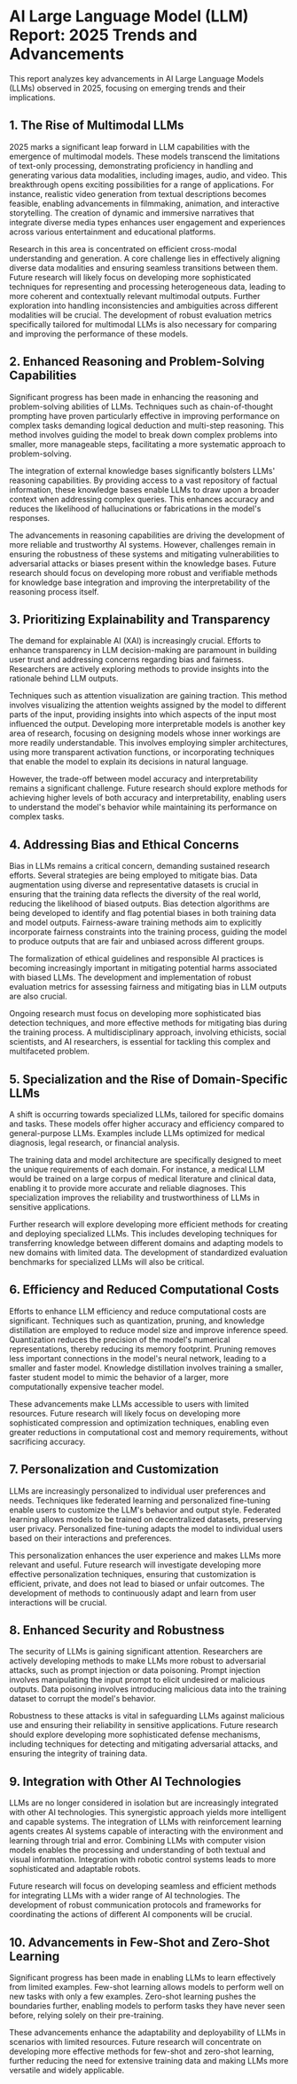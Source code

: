 # AI Large Language Model (LLM) Report: 2025 Trends and Advancements

This report analyzes key advancements in AI Large Language Models (LLMs) observed in 2025, focusing on emerging trends and their implications.

## 1. The Rise of Multimodal LLMs

2025 marks a significant leap forward in LLM capabilities with the emergence of multimodal models.  These models transcend the limitations of text-only processing, demonstrating proficiency in handling and generating various data modalities, including images, audio, and video. This breakthrough opens exciting possibilities for a range of applications. For instance, realistic video generation from textual descriptions becomes feasible, enabling advancements in filmmaking, animation, and interactive storytelling.  The creation of dynamic and immersive narratives that integrate diverse media types enhances user engagement and experiences across various entertainment and educational platforms.

Research in this area is concentrated on efficient cross-modal understanding and generation.  A core challenge lies in effectively aligning diverse data modalities and ensuring seamless transitions between them.  Future research will likely focus on developing more sophisticated techniques for representing and processing heterogeneous data, leading to more coherent and contextually relevant multimodal outputs.  Further exploration into handling inconsistencies and ambiguities across different modalities will be crucial.  The development of robust evaluation metrics specifically tailored for multimodal LLMs is also necessary for comparing and improving the performance of these models.

## 2. Enhanced Reasoning and Problem-Solving Capabilities

Significant progress has been made in enhancing the reasoning and problem-solving abilities of LLMs.  Techniques such as chain-of-thought prompting have proven particularly effective in improving performance on complex tasks demanding logical deduction and multi-step reasoning.  This method involves guiding the model to break down complex problems into smaller, more manageable steps, facilitating a more systematic approach to problem-solving.

The integration of external knowledge bases significantly bolsters LLMs' reasoning capabilities. By providing access to a vast repository of factual information, these knowledge bases enable LLMs to draw upon a broader context when addressing complex queries.  This enhances accuracy and reduces the likelihood of hallucinations or fabrications in the model's responses.

The advancements in reasoning capabilities are driving the development of more reliable and trustworthy AI systems.  However, challenges remain in ensuring the robustness of these systems and mitigating vulnerabilities to adversarial attacks or biases present within the knowledge bases.  Future research should focus on developing more robust and verifiable methods for knowledge base integration and improving the interpretability of the reasoning process itself.

## 3. Prioritizing Explainability and Transparency

The demand for explainable AI (XAI) is increasingly crucial.  Efforts to enhance transparency in LLM decision-making are paramount in building user trust and addressing concerns regarding bias and fairness.  Researchers are actively exploring methods to provide insights into the rationale behind LLM outputs.

Techniques such as attention visualization are gaining traction.  This method involves visualizing the attention weights assigned by the model to different parts of the input, providing insights into which aspects of the input most influenced the output.  Developing more interpretable models is another key area of research, focusing on designing models whose inner workings are more readily understandable. This involves employing simpler architectures, using more transparent activation functions, or incorporating techniques that enable the model to explain its decisions in natural language.

However, the trade-off between model accuracy and interpretability remains a significant challenge.  Future research should explore methods for achieving higher levels of both accuracy and interpretability, enabling users to understand the model's behavior while maintaining its performance on complex tasks.


## 4. Addressing Bias and Ethical Concerns

Bias in LLMs remains a critical concern, demanding sustained research efforts.  Several strategies are being employed to mitigate bias.  Data augmentation using diverse and representative datasets is crucial in ensuring that the training data reflects the diversity of the real world, reducing the likelihood of biased outputs.  Bias detection algorithms are being developed to identify and flag potential biases in both training data and model outputs.  Fairness-aware training methods aim to explicitly incorporate fairness constraints into the training process, guiding the model to produce outputs that are fair and unbiased across different groups.

The formalization of ethical guidelines and responsible AI practices is becoming increasingly important in mitigating potential harms associated with biased LLMs.  The development and implementation of robust evaluation metrics for assessing fairness and mitigating bias in LLM outputs are also crucial.

Ongoing research must focus on developing more sophisticated bias detection techniques, and more effective methods for mitigating bias during the training process.  A multidisciplinary approach, involving ethicists, social scientists, and AI researchers, is essential for tackling this complex and multifaceted problem.


## 5. Specialization and the Rise of Domain-Specific LLMs

A shift is occurring towards specialized LLMs, tailored for specific domains and tasks.  These models offer higher accuracy and efficiency compared to general-purpose LLMs.  Examples include LLMs optimized for medical diagnosis, legal research, or financial analysis.

The training data and model architecture are specifically designed to meet the unique requirements of each domain.  For instance, a medical LLM would be trained on a large corpus of medical literature and clinical data, enabling it to provide more accurate and reliable diagnoses.  This specialization improves the reliability and trustworthiness of LLMs in sensitive applications.

Further research will explore developing more efficient methods for creating and deploying specialized LLMs.  This includes developing techniques for transferring knowledge between different domains and adapting models to new domains with limited data.  The development of standardized evaluation benchmarks for specialized LLMs will also be critical.

## 6. Efficiency and Reduced Computational Costs

Efforts to enhance LLM efficiency and reduce computational costs are significant.  Techniques such as quantization, pruning, and knowledge distillation are employed to reduce model size and improve inference speed.  Quantization reduces the precision of the model's numerical representations, thereby reducing its memory footprint. Pruning removes less important connections in the model's neural network, leading to a smaller and faster model.  Knowledge distillation involves training a smaller, faster student model to mimic the behavior of a larger, more computationally expensive teacher model.

These advancements make LLMs accessible to users with limited resources.  Future research will likely focus on developing more sophisticated compression and optimization techniques, enabling even greater reductions in computational cost and memory requirements, without sacrificing accuracy.

## 7. Personalization and Customization

LLMs are increasingly personalized to individual user preferences and needs. Techniques like federated learning and personalized fine-tuning enable users to customize the LLM's behavior and output style. Federated learning allows models to be trained on decentralized datasets, preserving user privacy.  Personalized fine-tuning adapts the model to individual users based on their interactions and preferences.

This personalization enhances the user experience and makes LLMs more relevant and useful.  Future research will investigate developing more effective personalization techniques, ensuring that customization is efficient, private, and does not lead to biased or unfair outcomes.  The development of methods to continuously adapt and learn from user interactions will be crucial.

## 8. Enhanced Security and Robustness

The security of LLMs is gaining significant attention.  Researchers are actively developing methods to make LLMs more robust to adversarial attacks, such as prompt injection or data poisoning.  Prompt injection involves manipulating the input prompt to elicit undesired or malicious outputs.  Data poisoning involves introducing malicious data into the training dataset to corrupt the model's behavior.

Robustness to these attacks is vital in safeguarding LLMs against malicious use and ensuring their reliability in sensitive applications.  Future research should explore developing more sophisticated defense mechanisms, including techniques for detecting and mitigating adversarial attacks, and ensuring the integrity of training data.

## 9. Integration with Other AI Technologies

LLMs are no longer considered in isolation but are increasingly integrated with other AI technologies.  This synergistic approach yields more intelligent and capable systems.  The integration of LLMs with reinforcement learning agents creates AI systems capable of interacting with the environment and learning through trial and error.  Combining LLMs with computer vision models enables the processing and understanding of both textual and visual information.  Integration with robotic control systems leads to more sophisticated and adaptable robots.


Future research will focus on developing seamless and efficient methods for integrating LLMs with a wider range of AI technologies.  The development of robust communication protocols and frameworks for coordinating the actions of different AI components will be crucial.


## 10. Advancements in Few-Shot and Zero-Shot Learning

Significant progress has been made in enabling LLMs to learn effectively from limited examples.  Few-shot learning allows models to perform well on new tasks with only a few examples.  Zero-shot learning pushes the boundaries further, enabling models to perform tasks they have never seen before, relying solely on their pre-training.

These advancements enhance the adaptability and deployability of LLMs in scenarios with limited resources.  Future research will concentrate on developing more effective methods for few-shot and zero-shot learning, further reducing the need for extensive training data and making LLMs more versatile and widely applicable.
